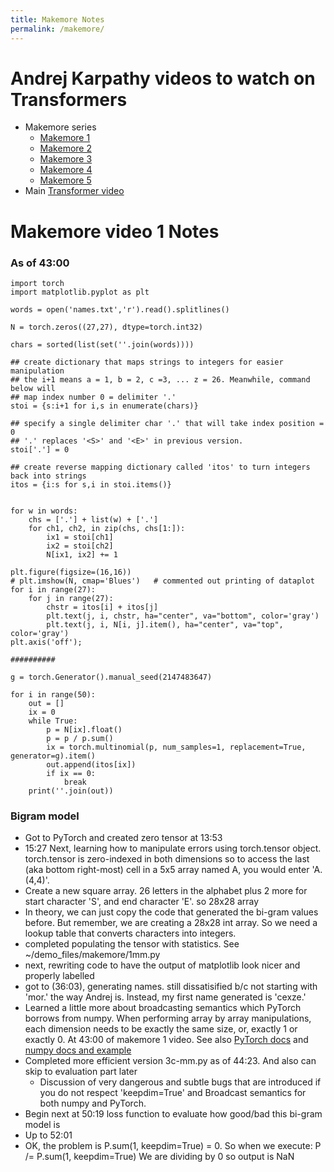 ```yaml
---
title: Makemore Notes
permalink: /makemore/
---
```


# Andrej Karpathy videos to watch on Transformers
* Makemore series
	* [Makemore 1](https://www.youtube.com/watch?v=PaCmpygFfXo&)
	* [Makemore 2](https://www.youtube.com/watch?v=TCH_1BHY58I)
	* [Makemore 3](https://www.youtube.com/watch?v=P6sfmUTpUmc)
	* [Makemore 4](https://www.youtube.com/watch?v=q8SA3rM6ckI)
	* [Makemore 5](https://www.youtube.com/watch?v=t3YJ5hKiMQ0)
* Main [Transformer video](https://www.youtube.com/watch?v=kCc8FmEb1nY&)

# Makemore video 1 Notes

### As of 43:00 

	import torch
	import matplotlib.pyplot as plt
	
	words = open('names.txt','r').read().splitlines()
	
	N = torch.zeros((27,27), dtype=torch.int32)
	
	chars = sorted(list(set(''.join(words))))
	
	## create dictionary that maps strings to integers for easier manipulation
	## the i+1 means a = 1, b = 2, c =3, ... z = 26. Meanwhile, command below will
	## map index number 0 = delimiter '.'
	stoi = {s:i+1 for i,s in enumerate(chars)}
	
	## specify a single delimiter char '.' that will take index position = 0
	## '.' replaces '<S>' and '<E>' in previous version.
	stoi['.'] = 0
	
	## create reverse mapping dictionary called 'itos' to turn integers back into strings
	itos = {i:s for s,i in stoi.items()}
	
	
	for w in words:
		chs = ['.'] + list(w) + ['.']
		for ch1, ch2, in zip(chs, chs[1:]):
			ix1 = stoi[ch1]
			ix2 = stoi[ch2]
			N[ix1, ix2] += 1
	
	plt.figure(figsize=(16,16))
	# plt.imshow(N, cmap='Blues')	# commented out printing of dataplot
	for i in range(27):
		for j in range(27):
			chstr = itos[i] + itos[j]
			plt.text(j, i, chstr, ha="center", va="bottom", color='gray')
			plt.text(j, i, N[i, j].item(), ha="center", va="top", color='gray')
	plt.axis('off');
	
	##########
	
	g = torch.Generator().manual_seed(2147483647)
	
	for i in range(50):
		out = []
		ix = 0
		while True:
			p = N[ix].float()
			p = p / p.sum()
			ix = torch.multinomial(p, num_samples=1, replacement=True, generator=g).item()
			out.append(itos[ix])
			if ix == 0:
				break
		print(''.join(out))
	
### Bigram model
* Got to PyTorch and created zero tensor at 13:53
* 15:27 Next, learning how to manipulate errors using torch.tensor object. torch.tensor is zero-indexed in both dimensions so to access the last (aka bottom right-most) cell in a 5x5 array named A, you would enter 'A.(4,4)'.
* Create a new square array. 26 letters in the alphabet plus 2 more for start character 'S', and end character 'E'. so 28x28 array
* In theory, we can just copy the code that generated the bi-gram values before. But remember, we are creating a 28x28 int array. So we need a lookup table that converts characters into integers.
* completed populating the tensor with statistics. See ~/demo_files/makemore/1mm.py
* next, rewriting code to have the output of matplotlib look nicer and properly labelled
* got to (36:03), generating names. still dissatisified b/c not starting with 'mor.' the way Andrej is. Instead, my first name generated is 'cexze.'
* Learned a little more about broadcasting semantics which PyTorch borrows from numpy. When performing array by array manipulations, each dimension needs to be exactly the same size, or, exactly 1 or exactly 0. At 43:00 of makemore 1 video. See also [PyTorch docs](https://pytorch.org/docs/stable/notes/broadcasting.html) and [numpy docs and example](https://numpy.org/doc/stable/user/basics.broadcasting.html)
* Completed more efficient version 3c-mm.py as of 44:23. And also can skip to evaluation part later
	* Discussion of very dangerous and subtle bugs that are introduced if you do not respect 'keepdim=True' and Broadcast semantics for both numpy and PyTorch.
* Begin next at 50:19 loss function to evaluate how good/bad this bi-gram model is
* Up to 52:01
* OK, the problem is P.sum(1, keepdim=True) = 0. So when we execute:
	P /= P.sum(1, keepdim=True)
We are dividing by 0 so output is NaN 
